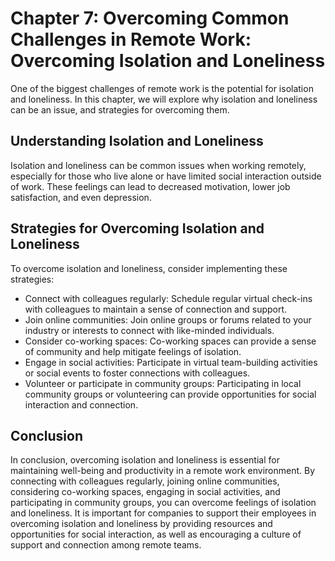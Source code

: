 Chapter 7: Overcoming Common Challenges in Remote Work: Overcoming Isolation and Loneliness
===========================================================================================

One of the biggest challenges of remote work is the potential for isolation and loneliness. In this chapter, we will explore why isolation and loneliness can be an issue, and strategies for overcoming them.

Understanding Isolation and Loneliness
--------------------------------------

Isolation and loneliness can be common issues when working remotely, especially for those who live alone or have limited social interaction outside of work. These feelings can lead to decreased motivation, lower job satisfaction, and even depression.

Strategies for Overcoming Isolation and Loneliness
--------------------------------------------------

To overcome isolation and loneliness, consider implementing these strategies:

* Connect with colleagues regularly: Schedule regular virtual check-ins with colleagues to maintain a sense of connection and support.
* Join online communities: Join online groups or forums related to your industry or interests to connect with like-minded individuals.
* Consider co-working spaces: Co-working spaces can provide a sense of community and help mitigate feelings of isolation.
* Engage in social activities: Participate in virtual team-building activities or social events to foster connections with colleagues.
* Volunteer or participate in community groups: Participating in local community groups or volunteering can provide opportunities for social interaction and connection.

Conclusion
----------

In conclusion, overcoming isolation and loneliness is essential for maintaining well-being and productivity in a remote work environment. By connecting with colleagues regularly, joining online communities, considering co-working spaces, engaging in social activities, and participating in community groups, you can overcome feelings of isolation and loneliness. It is important for companies to support their employees in overcoming isolation and loneliness by providing resources and opportunities for social interaction, as well as encouraging a culture of support and connection among remote teams.
